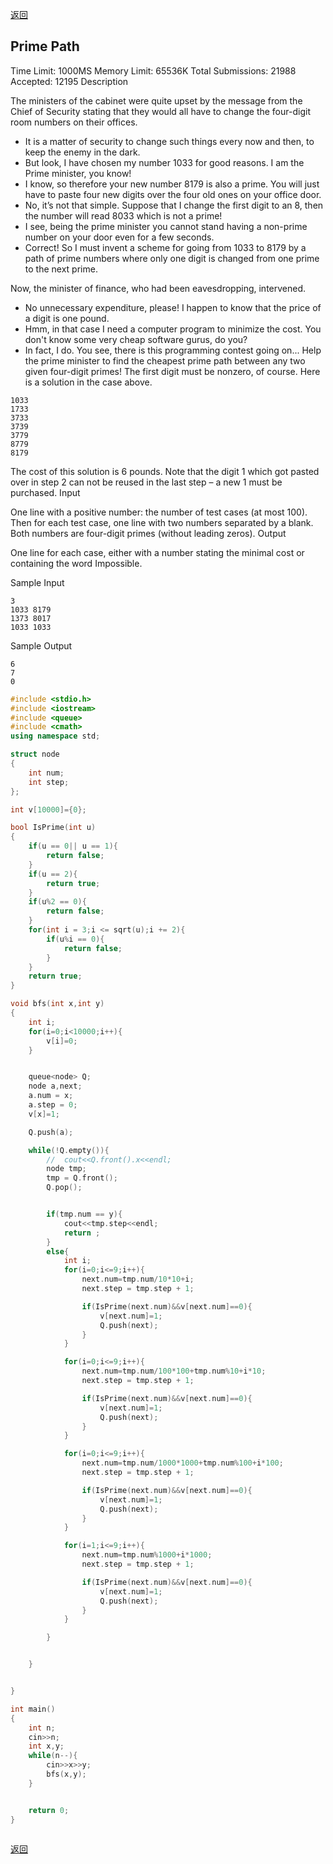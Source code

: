 ﻿[返回](https://github.com/superkunn/acmer)
## Prime Path
Time Limit: 1000MS		Memory Limit: 65536K
Total Submissions: 21988		Accepted: 12195
Description

The ministers of the cabinet were quite upset by the message from the Chief of Security stating that they would all have to change the four-digit room numbers on their offices. 
* It is a matter of security to change such things every now and then, to keep the enemy in the dark. 
* But look, I have chosen my number 1033 for good reasons. I am the Prime minister, you know! 
* I know, so therefore your new number 8179 is also a prime. You will just have to paste four new digits over the four old ones on your office door. 
* No, it’s not that simple. Suppose that I change the first digit to an 8, then the number will read 8033 which is not a prime! 
* I see, being the prime minister you cannot stand having a non-prime number on your door even for a few seconds. 
* Correct! So I must invent a scheme for going from 1033 to 8179 by a path of prime numbers where only one digit is changed from one prime to the next prime. 

Now, the minister of finance, who had been eavesdropping, intervened. 
* No unnecessary expenditure, please! I happen to know that the price of a digit is one pound. 
* Hmm, in that case I need a computer program to minimize the cost. You don't know some very cheap software gurus, do you? 
* In fact, I do. You see, there is this programming contest going on... Help the prime minister to find the cheapest prime path between any two given four-digit primes! The first digit must be nonzero, of course. Here is a solution in the case above. 
```
1033
1733
3733
3739
3779
8779
8179
```
The cost of this solution is 6 pounds. Note that the digit 1 which got pasted over in step 2 can not be reused in the last step – a new 1 must be purchased.
Input

One line with a positive number: the number of test cases (at most 100). Then for each test case, one line with two numbers separated by a blank. Both numbers are four-digit primes (without leading zeros).
Output

One line for each case, either with a number stating the minimal cost or containing the word Impossible.

Sample Input
```
3
1033 8179
1373 8017
1033 1033
```
Sample Output
```
6
7
0
```
```c++
#include <stdio.h>
#include <iostream>
#include <queue>
#include <cmath>
using namespace std;

struct node
{
    int num;
    int step;
};

int v[10000]={0};

bool IsPrime(int u)
{
    if(u == 0|| u == 1){
        return false;
    }
    if(u == 2){
        return true;
    }
    if(u%2 == 0){
        return false;
    }
    for(int i = 3;i <= sqrt(u);i += 2){
        if(u%i == 0){
            return false;
        }
    }
    return true;
}

void bfs(int x,int y)
{
    int i;
    for(i=0;i<10000;i++){
        v[i]=0;
    }


    queue<node> Q;
    node a,next;
    a.num = x;
    a.step = 0;
    v[x]=1;

    Q.push(a);

    while(!Q.empty()){
        //  cout<<Q.front().x<<endl;
        node tmp;
        tmp = Q.front();
        Q.pop();


        if(tmp.num == y){
            cout<<tmp.step<<endl;
            return ;
        }
        else{
            int i;
            for(i=0;i<=9;i++){
                next.num=tmp.num/10*10+i;
                next.step = tmp.step + 1;

                if(IsPrime(next.num)&&v[next.num]==0){
                    v[next.num]=1;
                    Q.push(next);
                }
            }

            for(i=0;i<=9;i++){
                next.num=tmp.num/100*100+tmp.num%10+i*10;
                next.step = tmp.step + 1;

                if(IsPrime(next.num)&&v[next.num]==0){
                    v[next.num]=1;
                    Q.push(next);
                }
            }

            for(i=0;i<=9;i++){
                next.num=tmp.num/1000*1000+tmp.num%100+i*100;
                next.step = tmp.step + 1;

                if(IsPrime(next.num)&&v[next.num]==0){
                    v[next.num]=1;
                    Q.push(next);
                }
            }

            for(i=1;i<=9;i++){
                next.num=tmp.num%1000+i*1000;
                next.step = tmp.step + 1;

                if(IsPrime(next.num)&&v[next.num]==0){
                    v[next.num]=1;
                    Q.push(next);
                }
            }

        }


    }


}

int main()
{
    int n;
    cin>>n;
    int x,y;
    while(n--){
        cin>>x>>y;
        bfs(x,y);
    }


    return 0;
}



```
[返回](https://github.com/superkunn/acmer)